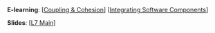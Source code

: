 **E-learning**: [[Coupling & Cohesion](http://www.comp.nus.edu.sg/~cs2103/AY1718S2/elearn/E7P1.%20Coupling%20and%20Cohesion.mp4)] 
[[Integrating Software Components](http://www.comp.nus.edu.sg/~cs2103/AY1718S2/elearn/E7P2.%20Integrating%20Software%20Components.mp4)] 

**Slides**: [[L7 Main](http://www.comp.nus.edu.sg/~cs2103/AY1718S2/slides/L7.%20Main.pptx)]